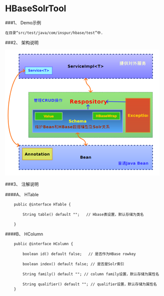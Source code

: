 HBaseSolrTool
=============

###1、	Demo示例
	
	在目录“src/test/java/com/inspur/hbase/test”中.
	

###2、	架构说明
	
![](https://github.com/SeekerResource/HBaseSolrTool/raw/master/docs/architecture.png)
	
###3、	注解说明
	
####A、	HTable
	
		public @interface HTable {
		
			String table() default "";   // Hbase表设置，默认存储为类名    
		
		}															   
	
####B、	HColumn
	
		public @interface HColumn {	
		
			boolean id() default false;   // 是否作为HBase rowkey	
			
			boolean index() default false; // 是否是Solr索引	
			
			String family() default ""; // column family设置，默认存储为属性名  
			
			String qualifier() default ""; // qualifier设置，默认存储为属性名      
		} 																	  

	
